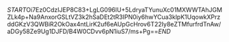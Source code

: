 $START$Oi7Ez0CdzIJEP8C83+LgLG096lU+5LdryaTYunuXc01MXWWTAhJGMZLk4p+Na9AnxorGSLtVZ3k2hSaDEt2tR3IPN0iy6hwYCua3klpK1UqowkXPrzddGKzV3QWBiR2OkOax4ntLirK2uf6eAUpGcHrov6T22Iy8eZTMfurfrdTnAw/aDGy58Ze9Ug1DJFD/B4W0CDvv6pN1iuS7/ms+Pg==$END$